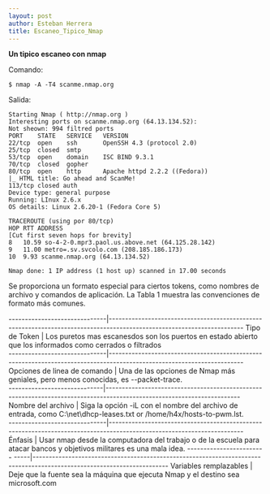 ```yaml
---
layout: post
author: Esteban Herrera
title: Escaneo_Tipico_Nmap
---
```


**Un tipico escaneo con nmap**

Comando:
```nmap
$ nmap -A -T4 scanme.nmap.org
```
Salida:
```nmap
Starting Nmap ( http://nmap.org )
Interesting ports on scanme.nmap.org (64.13.134.52):
Not sheown: 994 filtred ports
PORT    STATE   SERVICE   VERSION
22/tcp  open    ssh       OpenSSH 4.3 (protocol 2.0)
25/tcp  closed  smtp      
53/tcp  open    domain    ISC BIND 9.3.1
70/tcp  closed  gopher
80/tcp  open    http      Apache httpd 2.2.2 ((Fedora))
|_ HTML title: Go ahead and ScanMe!
113/tcp closed auth
Device type: general purpose
Running: LInux 2.6.x
OS details: Linux 2.6.20-1 (Fedora Core 5)

TRACEROUTE (using por 80/tcp)
HOP RTT ADDRESS
[Cut first seven hops for brevity]
8   10.59 so-4-2-0.mpr3.paol.us.above.net (64.125.28.142)
9   11.00 metro=.sv.svcolo.com (208.185.186.173)
10  9.93 scanme.nmap.org (64.13.134.52)

Nmap done: 1 IP address (1 host up) scanned in 17.00 seconds
```

Se proporciona un formato especial para ciertos tokens, como nombres de archivo y comandos de aplicación. La Tabla 1 muestra las convenciones de formato más comunes.

------------------------------|-----------------------------------------------------------------------------------------------------------------------
 Tipo de Token                | Los puretos mas escanesdos son los puertos en estado abierto que los informados como cerrados o filtrados             
------------------------------|-----------------------------------------------------------------------------------------------------------------------
 Opciones de linea de comando | Una de las opciones de Nmap más geniales, pero menos conocidas, es --packet-trace.     
 -----------------------------|-----------------------------------------------------------------------------------------------------------------------
 Nombre del archivo           | Siga la opción -iL con el nombre del archivo de entrada, como C:\net\dhcp-leases.txt or /home/h4x/hosts-to-pwm.lst.   
------------------------------|-----------------------------------------------------------------------------------------------------------------------
 Énfasis                      | Usar nmap desde la computadora del trabajo o de la escuela para atacar bancos y objetivos militares es una mala idea. 
------------------------ -----|-----------------------------------------------------------------------------------------------------------------------
 Variables remplazables       | Deje que la fuente sea la máquina que ejecuta Nmap y el destino sea microsoft.com                                     





